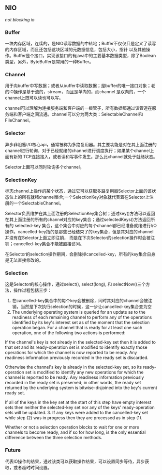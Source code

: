 ## NIO

*not blocking io*

### Buffer

一块内存区域，连续的，是NIO读写数据的中转地；Buffer不仅仅只是定义了读写的内存区域，而且还包括这块区域的元数据信息，包括大小，指针
以及其他操作。Buffer是个接口，实现该接口的有java中的主要基本数据类型，除了Boolean类型，另外，ByteBuffer是常用的一种Buffer。


### Channel

用于向buffer中写数据；或者从buffer中读取数据；是buffer的唯一接口对象；老的IO操作是基于流的，stream，而且是单向的，而channel
是双向的，一个channel上既可以读也可以写。

channel可以理解为连接服务端和客户端的一根管子，所有数据都通过该管道在服务端和客户端之间流通。channel可以分为两大类：SelectableChannel和FileChannel。


### Selector

异步非阻塞I/O核心api，通常被称为多路复用器。其主要功能是对在其上面注册的channel进行轮询，对于已经就绪的channel进行调度执行；如果某个channel上面有新的
TCP连接接入，或者读和写事件发生，那么此channel就处于就绪状态。

Selector上面可以同时轮询多个channel。


### SelectionKey

标志channel上操作的某个状态，通过它可以获取多路复用器Selector上面的该状态位上的所有就绪channel集合;一个SelectionKey对象就代表着在Selector上注册的一个SelectableChannel。

Selector负责维护在其上面注册的SelectionKey集合树；通过key()方法可以返回在其上面注册的所有的channel对应的key集合；通过selectedKeys()方法返回所有的
selected-key 集合，这个集合中对应的每个channel都已经准备就绪进行I/O操作。cancelled-key指的是那些已经结束了的key集合，但是其对应的channel并没有在Selector上面立即注销，
而是在下次Selector的selection操作时会被注销；cancelled-key集合不能被直接访问。

在Selector的selection操作期间，会删除掉cancelled-key，所有的key集合自身是无法直接修改的。


### Selection

这是Selector的核心操作，通过select(), select(long), 和 selectNow()三个方法，操作过程包括三步：

1. 在cancelled-key集合中的每个key会被删除，同时其对应的channel会被注销，当然是下次执行selection的时候，这一步让cancelled-key集合变为空
2. The underlying operating system is queried for an update as to the readiness of each remaining channel to perform any of the operations identified by its key's interest set as of the moment that the selection operation began. For a channel that is ready for at least one such operation, one of the following two actions is performed:

  If the channel's key is not already in the selected-key set then it is added to that set and its ready-operation set is modified to identify exactly those operations for which the channel is now reported to be ready. Any readiness information previously recorded in the ready set is discarded.

  Otherwise the channel's key is already in the selected-key set, so its ready-operation set is modified to identify any new operations for which the channel is reported to be ready. Any readiness information previously recorded in the ready set is preserved; in other words, the ready set returned by the underlying system is bitwise-disjoined into the key's current ready set.

  If all of the keys in the key set at the start of this step have empty interest sets then neither the selected-key set nor any of the keys' ready-operation sets will be updated.
3. If any keys were added to the cancelled-key set while step (2) was in progress then they are processed as in step (1).

  Whether or not a selection operation blocks to wait for one or more channels to become ready, and if so for how long, is the only essential difference between the three selection methods.


### Future

代表IO操作的结果，通过该类可以获取操作结果，可以设置同步等待，异步获取，或者超时时间设置。